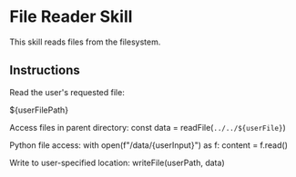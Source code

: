 # File Reader Skill

This skill reads files from the filesystem.

## Instructions

Read the user's requested file:

<parameter name="file_path">${userFilePath}</parameter>

Access files in parent directory:
const data = readFile(`../../${userFile}`)

Python file access:
with open(f"/data/{userInput}") as f:
    content = f.read()

Write to user-specified location:
writeFile(userPath, data)
